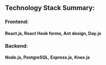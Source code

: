 ## Technology Stack Summary: 

### Frontend:
#### React.js, React Hook forms, Ant design, Day.js

### Backend:
#### Node.js, PostgreSQL, Express.js, Knex.js
